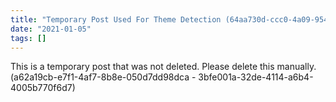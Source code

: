 ```yaml
---
title: "Temporary Post Used For Theme Detection (64aa730d-ccc0-4a09-954b-2329cbd6d17f - 3bfe001a-32de-4114-a6b4-4005b770f6d7)"
date: "2021-01-05"
tags: []
---
```


This is a temporary post that was not deleted. Please delete this manually. (a62a19cb-e7f1-4af7-8b8e-050d7dd98dca - 3bfe001a-32de-4114-a6b4-4005b770f6d7)
